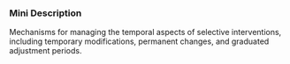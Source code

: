 ### Mini Description

Mechanisms for managing the temporal aspects of selective interventions, including temporary modifications, permanent changes, and graduated adjustment periods.
